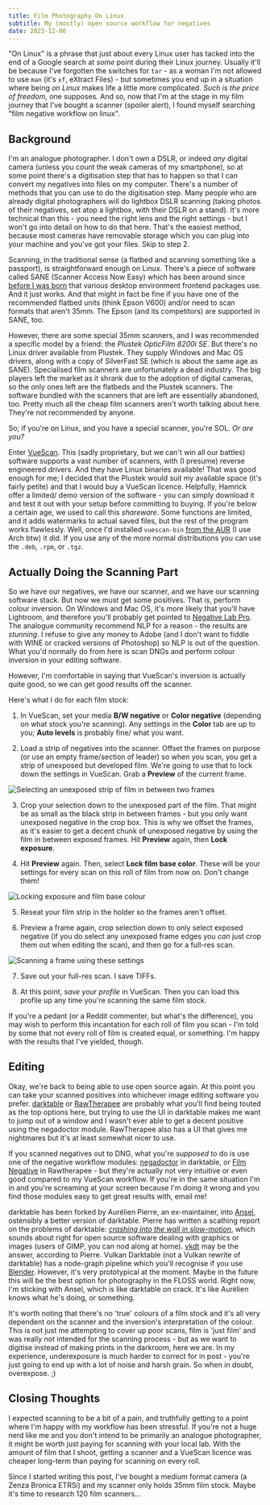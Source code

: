 ```yaml
---
title: Film Photography On Linux
subtitle: My (mostly) open source workflow for negatives
date: 2023-12-06
---
```


"On Linux" is a phrase that just about every Linux user has tacked into the end
of a Google search at _some_ point during their Linux journey. Usually it'll be
because I've forgotten the switches for `tar` - as a woman I'm not allowed to
use `man` (it's `xf`, eXtract Files) - but sometimes you end up in a situation
where being _on Linux_ makes life a little more complicated. _Such is the price
of freedom_, one supposes. And so, now that I'm at the stage in my film journey
that I've bought a scanner (spoiler alert), I found myself searching "film
negative workflow on linux".

## Background

I'm an analogue photographer. I don't own a DSLR, or indeed _any_ digital camera
(unless you count the weak cameras of my smartphone), so at some point there's
a digitisation step that has to happen so that I can convert my negatives
into files on my computer. There's a number of methods that you can use to do
the digitisation step. Many people who are already digital photographers will
do lightbox DSLR scanning (taking photos of their negatives, set atop a
lightbox, with their DSLR on a stand). It's more technical than this - you need
the right lens and the right settings - but I won't go into detail on how to
do that here. That's the easiest method, because most cameras have removable
storage which you can plug into your machine and you've got your files. Skip to
step 2.

Scanning, in the traditional sense (a flatbed and scanning something like
a passport), is straightforward enough on Linux. There's a piece of software
called SANE (Scanner Access Now Easy) which has been around since [before I was
born][1] that various desktop environment frontend packages use. And it just
works. And that might in fact be fine if you have one of the recommended flatbed
units (think Epson V600) and/or need to scan formats that aren't 35mm. The Epson
(and its competitors) are supported in SANE, too.

However, there are some special 35mm scanners, and I was recommended a specific
model by a friend: the _Plustek OpticFilm 8200i SE_. But there's no Linux driver
available from Plustek. They supply Windows and Mac OS drivers, along with a
copy of SilverFast SE (which is about the same age as SANE). Specialised film
scanners are unfortunately a dead industry. The big players left the market as
it shrank due to the adoption of digital cameras, so the only ones left are the
flatbeds and the Plustek scanners. The software bundled with the scanners that
are left are essentially abandoned, too. Pretty much all the cheap film scanners
aren't worth talking about here. They're not recommended by anyone.

So; if you're on Linux, and you have a special scanner, you're SOL. _Or are
you?_

Enter [VueScan][2]. This (sadly proprietary, but we can't win all our battles)
software supports a vast number of scanners, with (I presume) reverse engineered
drivers. And they have Linux binaries available! That was good enough for me;
I decided that the Plustek would suit my available space (it's fairly petite)
and that I would buy a VueScan licence. Helpfully, Hamrick offer a limited/
demo version of the software - you can simply download it and test it out with
your setup before committing to buying. If you're below a certain age, we used
to call this _shareware_. Some functions are limited, and it adds watermarks to
actual saved files, but the rest of the program works flawlessly. Well, once I'd
installed `vuescan-bin` [from the AUR][3] (I use Arch btw) it did. If you use
any of the more normal distributions you can use the `.deb`, `.rpm`, or `.tgz`.

## Actually Doing the Scanning Part

So we have our negatives, we have our scanner, and we have our scanning software
stack. But now we must get some positives. That is, perform colour inversion. On
Windows and Mac OS, it's more likely that you'll have Lightroom, and therefore
you'll probably get pointed to [Negative Lab Pro][4]. The analogue community
recommend NLP for a reason - the results are _stunning_. I refuse to give any
money to Adobe (and I don't want to fiddle with WINE or cracked versions of
Photoshop) so NLP is out of the question. What you'd normally do from here is
scan DNGs and perform colour inversion in your editing software.

However, I'm comfortable in saying that VueScan's inversion is actually quite
good, so we can get good results off the scanner.

Here's what I do for each film stock:

1. In VueScan, set your media **B/W negative** or **Color negative** (depending
   on what stock you're scanning). Any settings in the **Color** tab are up to
   you; **Auto levels** is probably fine/ what you want.

2. Load a strip of negatives into the scanner. Offset the frames on purpose
   (or use an empty frame/section of leader) so when you scan, you get a strip
   of unexposed but developed film. We're going to use that to lock down the
   settings in VueScan. Grab a **Preview** of the current frame.

![](assets/img/linux-film-workflow/1.webp "Selecting an unexposed strip of film
in between two frames")

3. Crop your selection down to the unexposed part of the film. That might be
   as small as the black strip in between frames - but you only want unexposed
   negative in the crop box. This is why we offset the frames, as it's easier to
   get a decent chunk of unexposed negative by using the film in between exposed
   frames. Hit **Preview** again, then **Lock exposure**.

4. Hit **Preview** again. Then, select **Lock film base color**. These will be
   your settings for every scan on this roll of film from now on. Don't change
   them!

![](assets/img/linux-film-workflow/2.webp "Locking exposure and film base
colour")

5. Reseat your film strip in the holder so the frames aren't offset.

6. Preview a frame again, crop selection down to only select exposed negative
   (if you do select any unexposed frame edges you _can_ just crop them out when
   editing the scan), and then go for a full-res scan.

![](assets/img/linux-film-workflow/3.webp "Scanning a frame using these
settings")

7. Save out your full-res scan. I save TIFFs.

8. At this point, _save your profile_ in VueScan. Then you can load this profile
   up any time you're scanning the same film stock.

If you're a pedant (or a Reddit commenter, but what's the difference), you may
wish to perform this incantation for each roll of film you scan - I'm told by
some that not every roll of film is created equal, or something. I'm happy with
the results that I've yielded, though.

## Editing

Okay, we're back to being able to use open source again. At this point you can
take your scanned positives into whichever image editing software you prefer.
[darktable][5] or [RawTherapee][6] are probably what you'll find being touted
as the top options here, but trying to use the UI in darktable makes me want to
jump out of a window and I wasn't ever able to get a decent positive using the
negadoctor module. RawTherapee also has a UI that gives me nightmares but it's
at least somewhat nicer to use.

If you scanned negatives out to DNG, what you're _supposed_ to do is use one
of the negative workflow modules: [negadoctor][7] in darktable, or [Film
Negative][8] in Rawtherapee - but they're actually not very intuitive or even
good compared to my VueScan workflow. If you're in the same situation I'm in and
you're screaming at your screen because I'm doing it wrong and you find those
modules easy to get great results with, email me!

darktable has been forked by Aurélien Pierre, an ex-maintainer, into [Ansel][9],
ostensibly a better version of darktable. Pierre has written a scathing report
on the problems of darktable: [_crashing into the wall in slow-motion_][10],
which sounds about right for open source software dealing with graphics or
images (users of GIMP, you can nod along at home). [vkdt][11] may be the answer,
according to Pierre. Vulkan Darktable (not a Vulkan rewrite of darktable) has a
node-graph pipeline which you'll recognise if you use [Blender][12]. However,
it's very prototypical at the moment. Maybe in the future this will be the best
option for photography in the FLOSS world. Right now, I'm sticking with Ansel,
which is like darktable on crack. It's like Aurélien knows what he's doing, or
something.

It's worth noting that there's no 'true' colours of a film stock and it's all
very dependent on the scanner and the inversion's interpretation of the colour.
This is not just me attempting to cover up poor scans, film is 'just film' and
was really not intended for the scanning process - but as we want to digitise
instead of making prints in the darkroom, here we are. In my experience,
underexposure is much harder to correct for in post - you're just going to end
up with a lot of noise and harsh grain. So when in doubt, overexpose. ;)

## Closing Thoughts

I expected scanning to be a bit of a pain, and truthfully getting to a point
where I'm happy with my workflow has been stressful. If you're not a huge nerd
like me and you don't intend to be primarily an analogue photographer, it might
be worth just paying for scanning with your local lab. With the amount of film
that I shoot, getting a scanner and a VueScan licence was cheaper long-term
than paying for scanning on every roll.

Since I started writing this post, I've bought a medium format camera (a Zenza
Bronica ETRSi) and my scanner only holds 35mm film stock. Maybe it's time to
research 120 film scanners...

[1]: https://sane-devel.alioth.debian.narkive.com/iwO4b2L3/history-of-sane
[2]: https://www.hamrick.com/
[3]: https://aur.archlinux.org/packages/vuescan-bin
[4]: https://www.negativelabpro.com/
[5]: https://www.darktable.org/
[6]: http://www.rawtherapee.com/
[7]: https://docs.darktable.org/usermanual/4.0/en/module-reference/processing-modules/negadoctor/
[8]: https://rawpedia.rawtherapee.com/Film_Negative
[9]: https://ansel.photos/
[10]: https://ansel.photos/en/news/darktable-dans-le-mur-au-ralenti
[11]: https://github.com/hanatos/vkdt
[12]: https://blender.org/

